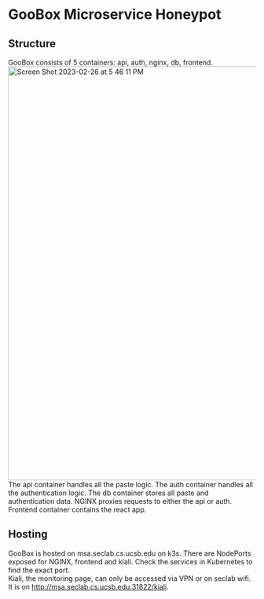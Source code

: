 # GooBox Microservice Honeypot
## Structure
GooBox consists of 5 containers: api, auth, nginx, db, frontend.
<img width="841" alt="Screen Shot 2023-02-26 at 5 46 11 PM" src="https://user-images.githubusercontent.com/91851888/221453247-6211acef-dc36-433d-9ebd-6ece59b425a1.png">
<br>
The api container handles all the paste logic. The auth container handles all the authentication logic. The db container stores all paste and authentication data. NGINX proxies requests to either the api or auth. Frontend container contains the react app.
## Hosting
GooBox is hosted on msa.seclab.cs.ucsb.edu on k3s. There are NodePorts exposed for NGINX, frontend and kiali. Check the services in Kubernetes to find the exact port.
<br>
Kiali, the monitoring page, can only be accessed via VPN or on seclab wifi. It is on http://msa.seclab.cs.ucsb.edu:31822/kiali.

